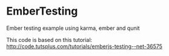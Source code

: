EmberTesting
============

Ember testing example using karma, ember and qunit


This code is based on this tutorial: http://code.tutsplus.com/tutorials/emberjs-testing--net-36575
